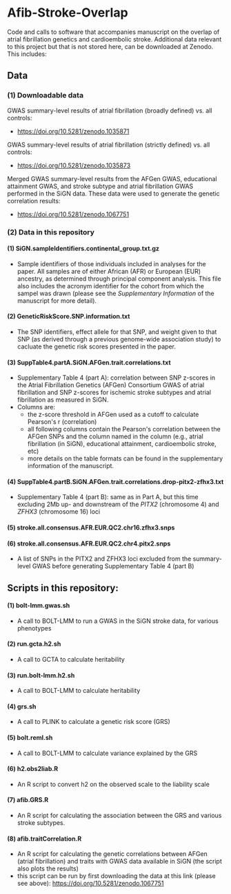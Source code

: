 # Afib-Stroke-Overlap
Code and calls to software that accompanies manuscript on the overlap of atrial fibrillation genetics and cardioembolic stroke. Additional data relevant to this project but that is not stored here, can be downloaded at Zenodo. This includes:

## Data

### (1) Downloadable data

GWAS summary-level results of atrial fibrillation (broadly defined) vs. all controls: 
   - https://doi.org/10.5281/zenodo.1035871  

GWAS summary-level results of atrial fibrillation (strictly defined) vs. all controls:
   - https://doi.org/10.5281/zenodo.1035873

Merged GWAS summary-level results from the AFGen GWAS, educational attainment GWAS, and stroke subtype and atrial fibrillation GWAS performed in the SiGN data. These data were used to generate the genetic correlation results:
   - https://doi.org/10.5281/zenodo.1067751 

### (2) Data in this repository

#### (1) SiGN.sampleIdentifiers.continental_group.txt.gz

   - Sample identifiers of those individuals included in analyses for the paper. All samples are of either African (AFR) or European (EUR) ancestry, as determined through principal component analysis. This file also includes the acronym identifier for the cohort from which the sampel was drawn (please see the *Supplementary Information* of the manuscript for more detail).
   
#### (2) GeneticRiskScore.SNP.information.txt

   - The SNP identifiers, effect allele for that SNP, and weight given to that SNP (as derived through a previous genome-wide association study) to cacluate the genetic risk scores presented in the paper.
   
#### (3) SuppTable4.partA.SiGN.AFGen.trait.correlations.txt

   - Supplementary Table 4 (part A): correlation between SNP z-scores in the Atrial Fibrillation Genetics (AFGen) Consortium GWAS of atrial fibrillation and SNP z-scores for ischemic stroke subtypes and atrial fibrillation as measured in SiGN.
   - Columns are:
      - the z-score threshold in AFGen used as a cutoff to calculate Pearson's r (correlation)
      - all following columns contain the Pearson's correlation between the AFGen SNPs and the column named in the column (e.g., atrial fibrillation (in SiGN), educational attainment, cardioembolic stroke, etc)
      - more details on the table formats can be found in the supplementary information of the manuscript.
 
#### (4) SuppTable4.partB.SiGN.AFGen.trait.correlations.drop-pitx2-zfhx3.txt

   - Supplementary Table 4 (part B): same as in Part A, but this time excluding 2Mb up- and downstream of the *PITX2* (chromosome 4) and *ZFHX3* (chromosome 16) loci

#### (5) stroke.all.consensus.AFR.EUR.QC2.chr16.zfhx3.snps
#### (6) stroke.all.consensus.AFR.EUR.QC2.chr4.pitx2.snps

   - A list of SNPs in the PITX2 and ZFHX3 loci excluded from the summary-level GWAS before generating Supplementary Table 4 (part B)
   
## Scripts in this repository:

#### (1) bolt-lmm.gwas.sh

   - A call to BOLT-LMM to run a GWAS in the SiGN stroke data, for various phenotypes
    
#### (2) run.gcta.h2.sh

   - A call to GCTA to calculate heritability
    
#### (3) run.bolt-lmm.h2.sh

   - A call to BOLT-LMM to calculate heritability
    
#### (4) grs.sh

   - A call to PLINK to calculate a genetic risk score (GRS)
    
#### (5) bolt.reml.sh

   - A call to BOLT-LMM to calculate variance explained by the GRS
    
#### (6) h2.obs2liab.R

   - An R script to convert h2 on the observed scale to the liability scale

#### (7) afib.GRS.R

   - An R script for calculating the association between the GRS and various stroke subtypes.

#### (8) afib.traitCorrelation.R

   - An R script for calculating the genetic correlations between AFGen (atrial fibrillation) and traits with GWAS data available in SiGN (the script also plots the results)
   - this script can be run by first downloading the data at this link (please see above): https://doi.org/10.5281/zenodo.1067751 

